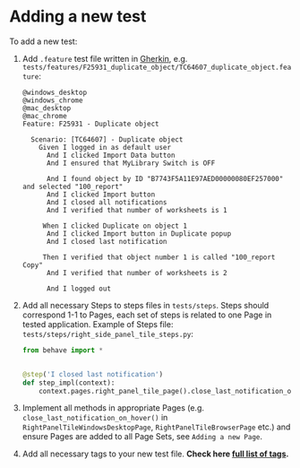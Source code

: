 # Adding a new test

To add a new test:

1. Add `.feature` test file written in [Gherkin](https://cucumber.io/docs/gherkin/reference/),
e.g. `tests/features/F25931_duplicate_object/TC64607_duplicate_object.feature`:

    ```gherkin
    @windows_desktop
    @windows_chrome
    @mac_desktop
    @mac_chrome
    Feature: F25931 - Duplicate object
    
      Scenario: [TC64607] - Duplicate object
        Given I logged in as default user
          And I clicked Import Data button
          And I ensured that MyLibrary Switch is OFF
    
          And I found object by ID "B7743F5A11E97AED00000080EF257000" and selected "100_report"
          And I clicked Import button
          And I closed all notifications
          And I verified that number of worksheets is 1
    
         When I clicked Duplicate on object 1
          And I clicked Import button in Duplicate popup
          And I closed last notification
    
         Then I verified that object number 1 is called "100_report Copy"
          And I verified that number of worksheets is 2
    
          And I logged out
    ```

1. Add all necessary Steps to steps files in `tests/steps`. Steps should correspond 1-1 to Pages, each set of steps
is related to one Page in tested application. Example of Steps file: `tests/steps/right_side_panel_tile_steps.py`:

    ```python
    from behave import *
    
    
    @step('I closed last notification')
    def step_impl(context):
        context.pages.right_panel_tile_page().close_last_notification_on_hover()

    ``` 

1. Implement all methods in appropriate Pages (e.g. `close_last_notification_on_hover()` in
`RightPanelTileWindowsDesktopPage`, `RightPanelTileBrowserPage` etc.) and ensure Pages are added to all Page Sets,
see `Adding a new Page`.

1. Add all necessary tags to your new test file. **Check here [full list of tags](list_of_tags.md).**
